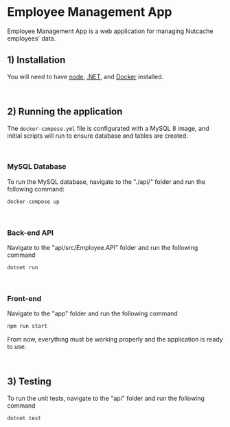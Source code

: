 # Employee Management App

Employee Management App is a web application for managing Nutcache employees' data.

## 1) Installation

You will need to have [node](https://nodejs.org/en/download/), [.NET](https://dotnet.microsoft.com/en-us/download/dotnet/5.0), and [Docker](https://docs.docker.com/get-docker) installed.

<br />

## 2) Running the application

The `docker-compose.yml` file is configurated with a MySQL 8 image, and initial scripts will run to ensure database and tables are created.

<br />

### MySQL Database

To run the MySQL database, navigate to the "./api/" folder and run the following command:

```bash
docker-compose up
```

<br />

### Back-end API

Navigate to the "api/src/Employee.API" folder and run the following command

```bash
dotnet run
```

<br />

### Front-end

Navigate to the "app" folder and run the following command

```bash
npm run start
```

From now, everything must be working properly and the application is ready to use.

<br />

## 3) Testing

To run the unit tests, navigate to the "api" folder and run the following command

```bash
dotnet test
```
